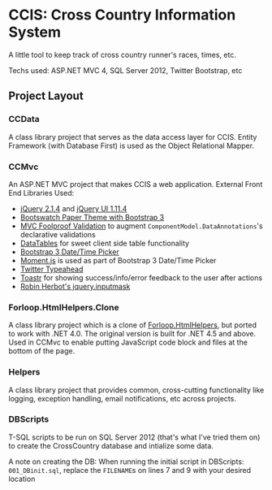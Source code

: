 # CCIS: Cross Country Information System

A little tool to keep track of cross country runner's races, times, etc. 

Techs used: ASP.NET MVC 4, SQL Server 2012, Twitter Bootstrap, etc

## Project Layout

### CCData

A class library project that serves as the data access layer for CCIS. Entity Framework (with Database First) is used as the Object Relational Mapper.

### CCMvc

An ASP.NET MVC project that makes CCIS a web application. 
External Front End Libraries Used:

  - [jQuery 2.1.4](https://jquery.com/) and [jQuery UI 1.11.4](http://jqueryui.com/)
  - [Bootswatch Paper Theme with Bootstrap 3](https://bootswatch.com/paper/)  
  - [MVC Foolproof Validation](https://foolproof.codeplex.com/) to augment `ComponentModel.DataAnnotations`'s declarative validations
  - [DataTables](https://www.datatables.net/) for sweet client side table functionality
  - [Bootstrap 3 Date/Time Picker](https://github.com/Eonasdan/bootstrap-datetimepicker)
  - [Moment.js](http://momentjs.com/) is used as part of Bootstrap 3 Date/Time Picker
  - [Twitter Typeahead](https://twitter.github.io/typeahead.js/)
  - [Toastr](http://codeseven.github.io/toastr/) for showing success/info/error feedback to the user after actions
  - [Robin Herbot's jquery.inputmask](https://github.com/RobinHerbots/jquery.inputmask)
  
### Forloop.HtmlHelpers.Clone

A class library project which is a clone of [Forloop.HtmlHelpers](https://bitbucket.org/forloop/forloop-htmlhelpers/wiki/Home), but ported to work with .NET 4.0. The original version is built for .NET 4.5 and above. Used in CCMvc to enable putting JavaScript code block and files at the bottom of the page.

### Helpers

A class library project that provides common, cross-cutting functionality like logging, exception handling, email notifications, etc across projects.

### DBScripts

T-SQL scripts to be run on SQL Server 2012 (that's what I've tried them on) to create the CrossCountry database and intialize some data.

A note on creating the DB: When running the initial script in DBScripts: `001_DBinit.sql`, replace the `FILENAME`s on lines 7 and 9 with your desired location
